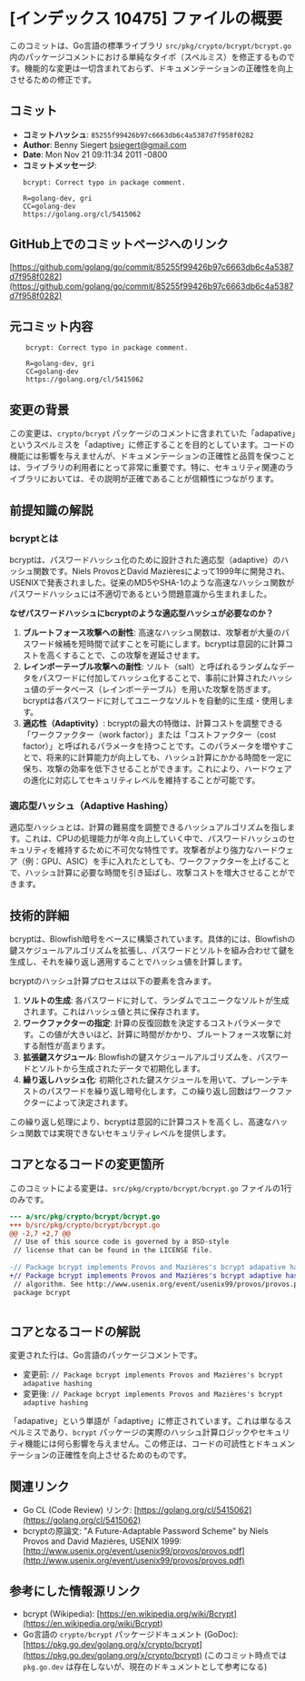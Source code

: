 # [インデックス 10475] ファイルの概要

このコミットは、Go言語の標準ライブラリ `src/pkg/crypto/bcrypt/bcrypt.go` 内のパッケージコメントにおける単純なタイポ（スペルミス）を修正するものです。機能的な変更は一切含まれておらず、ドキュメンテーションの正確性を向上させるための修正です。

## コミット

- **コミットハッシュ**: `85255f99426b97c6663db6c4a5387d7f958f0282`
- **Author**: Benny Siegert <bsiegert@gmail.com>
- **Date**: Mon Nov 21 09:11:34 2011 -0800
- **コミットメッセージ**:
    ```
    bcrypt: Correct typo in package comment.

    R=golang-dev, gri
    CC=golang-dev
    https://golang.org/cl/5415062
    ```

## GitHub上でのコミットページへのリンク

[https://github.com/golang/go/commit/85255f99426b97c6663db6c4a5387d7f958f0282](https://github.com/golang/go/commit/85255f99426b97c6663db6c4a5387d7f958f0282)

## 元コミット内容

```
    bcrypt: Correct typo in package comment.

    R=golang-dev, gri
    CC=golang-dev
    https://golang.org/cl/5415062
```

## 変更の背景

この変更は、`crypto/bcrypt` パッケージのコメントに含まれていた「adapative」というスペルミスを「adaptive」に修正することを目的としています。コードの機能には影響を与えませんが、ドキュメンテーションの正確性と品質を保つことは、ライブラリの利用者にとって非常に重要です。特に、セキュリティ関連のライブラリにおいては、その説明が正確であることが信頼性につながります。

## 前提知識の解説

### bcryptとは

bcryptは、パスワードハッシュ化のために設計された適応型（adaptive）のハッシュ関数です。Niels ProvosとDavid Mazièresによって1999年に開発され、USENIXで発表されました。従来のMD5やSHA-1のような高速なハッシュ関数がパスワードハッシュには不適切であるという問題意識から生まれました。

**なぜパスワードハッシュにbcryptのような適応型ハッシュが必要なのか？**

1.  **ブルートフォース攻撃への耐性**: 高速なハッシュ関数は、攻撃者が大量のパスワード候補を短時間で試すことを可能にします。bcryptは意図的に計算コストを高くすることで、この攻撃を遅延させます。
2.  **レインボーテーブル攻撃への耐性**: ソルト（salt）と呼ばれるランダムなデータをパスワードに付加してハッシュ化することで、事前に計算されたハッシュ値のデータベース（レインボーテーブル）を用いた攻撃を防ぎます。bcryptは各パスワードに対してユニークなソルトを自動的に生成・使用します。
3.  **適応性（Adaptivity）**: bcryptの最大の特徴は、計算コストを調整できる「ワークファクター（work factor）」または「コストファクター（cost factor）」と呼ばれるパラメータを持つことです。このパラメータを増やすことで、将来的に計算能力が向上しても、ハッシュ計算にかかる時間を一定に保ち、攻撃の効率を低下させることができます。これにより、ハードウェアの進化に対応してセキュリティレベルを維持することが可能です。

### 適応型ハッシュ（Adaptive Hashing）

適応型ハッシュとは、計算の難易度を調整できるハッシュアルゴリズムを指します。これは、CPUの処理能力が年々向上していく中で、パスワードハッシュのセキュリティを維持するために不可欠な特性です。攻撃者がより強力なハードウェア（例：GPU、ASIC）を手に入れたとしても、ワークファクターを上げることで、ハッシュ計算に必要な時間を引き延ばし、攻撃コストを増大させることができます。

## 技術的詳細

bcryptは、Blowfish暗号をベースに構築されています。具体的には、Blowfishの鍵スケジュールアルゴリズムを拡張し、パスワードとソルトを組み合わせて鍵を生成し、それを繰り返し適用することでハッシュ値を計算します。

bcryptのハッシュ計算プロセスは以下の要素を含みます。

1.  **ソルトの生成**: 各パスワードに対して、ランダムでユニークなソルトが生成されます。これはハッシュ値と共に保存されます。
2.  **ワークファクターの指定**: 計算の反復回数を決定するコストパラメータです。この値が大きいほど、計算に時間がかかり、ブルートフォース攻撃に対する耐性が高まります。
3.  **拡張鍵スケジュール**: Blowfishの鍵スケジュールアルゴリズムを、パスワードとソルトから生成されたデータで初期化します。
4.  **繰り返しハッシュ化**: 初期化された鍵スケジュールを用いて、プレーンテキストのパスワードを繰り返し暗号化します。この繰り返し回数はワークファクターによって決定されます。

この繰り返し処理により、bcryptは意図的に計算コストを高くし、高速なハッシュ関数では実現できないセキュリティレベルを提供します。

## コアとなるコードの変更箇所

このコミットによる変更は、`src/pkg/crypto/bcrypt/bcrypt.go` ファイルの1行のみです。

```diff
--- a/src/pkg/crypto/bcrypt/bcrypt.go
+++ b/src/pkg/crypto/bcrypt/bcrypt.go
@@ -2,7 +2,7 @@
 // Use of this source code is governed by a BSD-style
 // license that can be found in the LICENSE file.
 
-// Package bcrypt implements Provos and Mazières's bcrypt adapative hashing
+// Package bcrypt implements Provos and Mazières's bcrypt adaptive hashing
 // algorithm. See http://www.usenix.org/event/usenix99/provos/provos.pdf
 package bcrypt
 
```

## コアとなるコードの解説

変更された行は、Go言語のパッケージコメントです。

-   変更前: `// Package bcrypt implements Provos and Mazières's bcrypt adapative hashing`
-   変更後: `// Package bcrypt implements Provos and Mazières's bcrypt adaptive hashing`

「adapative」という単語が「adaptive」に修正されています。これは単なるスペルミスであり、`bcrypt` パッケージの実際のハッシュ計算ロジックやセキュリティ機能には何ら影響を与えません。この修正は、コードの可読性とドキュメンテーションの正確性を向上させるためのものです。

## 関連リンク

-   Go CL (Code Review) リンク: [https://golang.org/cl/5415062](https://golang.org/cl/5415062)
-   bcryptの原論文: "A Future-Adaptable Password Scheme" by Niels Provos and David Mazières, USENIX 1999: [http://www.usenix.org/event/usenix99/provos/provos.pdf](http://www.usenix.org/event/usenix99/provos/provos.pdf)

## 参考にした情報源リンク

-   bcrypt (Wikipedia): [https://en.wikipedia.org/wiki/Bcrypt](https://en.wikipedia.org/wiki/Bcrypt)
-   Go言語の `crypto/bcrypt` パッケージドキュメント (GoDoc): [https://pkg.go.dev/golang.org/x/crypto/bcrypt](https://pkg.go.dev/golang.org/x/crypto/bcrypt) (このコミット時点では `pkg.go.dev` は存在しないが、現在のドキュメントとして参考になる)

